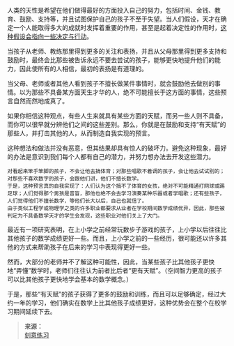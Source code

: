 人类的天性是希望在他们做得最好的方面投入自己的努力，包括时间、金钱、教育、鼓励、支持等，并且试图保护自己的孩子不至于失望。当人们假设，天才在确定一个人能取得多大的成就时发挥着重要的作用，甚至是起着决定性的作用时，[这种假设会指向一些决定与行动](https://izydplk815.feishu.cn/docx/doxcniLedEhkjzTy8MukXDCcqih)。

当孩子从老师、教练那里得到更多的关注和表扬，并且从父母那里得到更多支持和鼓励时，最终会比那些被告诉永远不要去尝试的孩子，能够更快地提升他们的能力，因此使所有的人相信，最初的表扬是有道理的。

当父母、老师或者其他人看到孩子不擅长做某件事情时，就会鼓励他去做别的事情。以为那些不具备某方面天生才华的人，绝不可能擅长于这方面的事情，这些预言自然而然地成真了。

如果你相信这种观点，有些人生来就具有某些方面的天赋，而另一些人则不具备，而你可以很早就分辨他们之间的这些差别。那么，你就是在鼓励和支持“有天赋”的那些人，并打击其他的人，从而制造自我实现的预言。

这种想法和做法并没有恶意，但其结果却具有惊人的破坏力。避免这种现象，最好的办法是意识到我们每个人都有自己的潜力，并努力想办法去开发这些潜力。

```
对看起来笨手笨脚的孩子，不会让他去搞体育；对那些唱歌不着调的孩子，会让他去试试别的；对那些不喜欢数字的孩子，会跟他们讲，他们不擅长数学。
于是，这种预言真的自我实现了：人们认为这个搞不了体育的女孩，绝对不可能精通打网球或踢足球；人们觉得那个男孩是音盲，那他也绝不会去学习演奏某种乐器或者学唱歌；还有些孩子，人们觉得他们不擅长数学，等他们长大以后，自己也就信了。
由于类似工程学或物理学之类的许多职业都要求从业者在学校期间数学成绩优异，因此，那些被判定为不具备数学天才的学生会发现，这些职业对他们关上了大门。
```

最近有一项研究表明，在上小学之前经常玩数步子游戏的孩子，上小学以后往往比其他孩子的数学成绩更好一些。而且，上小学之前的一些经历，很可能还以许多其他的方式来帮助孩子在后来的学习中表现得更好一些。

然而，大部分的老师并不了解这种可能性，因此，当某些孩子比其他孩子更快地“弄懂”数学时，老师们往往认为前者比后者“更有天赋”。（空间智力更高的孩子可以比其他孩子更快地学会基本的数学概念。）

于是，那些“有天赋”的孩子获得了更多的鼓励和训练，而且可以足够确定，经过大约一年的学习，他们确实在数学上比其他孩子成绩更好，这种优势会在整个在校学习期间延续下去。

>**来源：**  
>[刻意练习](读书/学习/刻意练习.md)

